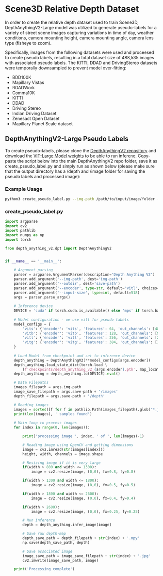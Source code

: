 # Scene3D Relative Depth Dataset

In order to create the relative depth dataset used to train Scene3D, DepthAnythingV2-Large model was utilized to generate pseudo-labels for a variety of street scene images capturing variations in time of day, weather conditions, camera mounting height, camera mounting angle, camera lens type (fisheye to zoom).

Specifically, images from the following datasets were used and proceesed to create pseudo labels, resulting in a total dataset size of 488,535 images with associated pseudo labels. The KITTI, DDAD and DrivingStereo datasets were temporally downsampled to prevent model over-fitting:

- BDD100K
- Mapillary Vistas
- ROADWork
- Comma10K
- KITTI
- DDAD
- Driving Stereo
- Indian Driving Dataset
- Zenesact Open Dataset
- Mapillary Planet Scale dataset


## DepthAnythingV2-Large Pseudo Labels

To create pseudo-labels, please clone the [DepthAnythingV2 repository]() and download the [VIT-Large Model weights]() to be able to run inferene. Copy-paste the script below into the main DepthAnythingV2 repo folder, save it as create_pseudo_label.py and simply run as shown below (please make sure that the output directory has a /depth and /image folder for saving the pseudo labels and processed image):

### Example Usage
```bash
python3 create_pseudo_label.py --img-path /path/to/input/image/folder --outdir /path/to/where/data/is/saved
```

### create_pseudo_label.py
```python
import argparse
import cv2
import pathlib
import numpy as np
import torch

from depth_anything_v2.dpt import DepthAnythingV2


if __name__ == '__main__':

    # Argument parsing
    parser = argparse.ArgumentParser(description='Depth Anything V2')
    parser.add_argument('--img-path', dest='img-path')
    parser.add_argument('--outdir', dest='save-path')
    parser.add_argument('--encoder', type=str, default='vitl', choices=['vits', 'vitb', 'vitl', 'vitg'])
    parser.add_argument('--input-size', type=int, default=518)
    args = parser.parse_args()
    
    # Inference device
    DEVICE = 'cuda' if torch.cuda.is_available() else 'mps' if torch.backends.mps.is_available() else 'cpu'
    
    # Model configuration - we use vitl for pseudo labels
    model_configs = {
        'vits': {'encoder': 'vits', 'features': 64, 'out_channels': [48, 96, 192, 384]},
        'vitb': {'encoder': 'vitb', 'features': 128, 'out_channels': [96, 192, 384, 768]},
        'vitl': {'encoder': 'vitl', 'features': 256, 'out_channels': [256, 512, 1024, 1024]},
        'vitg': {'encoder': 'vitg', 'features': 384, 'out_channels': [1536, 1536, 1536, 1536]}
    }
    
    # Load Model from checkpoint and set to inference device
    depth_anything = DepthAnythingV2(**model_configs[args.encoder])
    depth_anything.load_state_dict(torch.load \
        (f'checkpoints/depth_anything_v2_{args.encoder}.pth', map_location='cpu'))
    depth_anything = depth_anything.to(DEVICE).eval()

    # Data Filepaths
    images_filepath = args.img-path
    image_save_filepath = args.save-path + '/images'
    depth_filepath = args.save-path + '/depth'

    # Reading images
    images = sorted([f for f in pathlib.Path(images_filepath).glob("*.jpg")])
    print(len(images), ' samples found')
    
    # Main loop to process images
    for index in range(0, len(images)):

        print('processing image ', index, ' of ', len(images)-1)

        # Reading image using OpenCV and getting dimensions
        image = cv2.imread(str(images[index]))
        height, width, channels = image.shape

        # Resizing image if it is very large
        if(width > 800 and width <= 1300):
            image = cv2.resize(image, (0,0), fx=0.8, fy=0.8)

        if(width > 1300 and width <= 1800):
            image = cv2.resize(image, (0,0), fx=0.5, fy=0.5) 

        if(width > 1800 and width <= 2600):
            image = cv2.resize(image, (0,0), fx=0.4, fy=0.4) 

        if(width > 2600):
            image = cv2.resize(image, (0,0), fx=0.25, fy=0.25) 

        # Run inference
        depth = depth_anything.infer_image(image)

        # Save raw depth-map
        depth_save_path = depth_filepath + str(index) + '.npy'
        np.save(depth_save_path, depth)

        # Save associated image
        image_save_path = image_save_filepath + str(index) + '.jpg'
        cv2.imwrite(image_save_path, image)

    print('Processing complete')
```